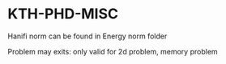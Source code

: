 # KTH-PHD-MISC
Hanifi norm can be found in Energy norm folder

Problem may exits: only valid for 2d problem, memory problem
